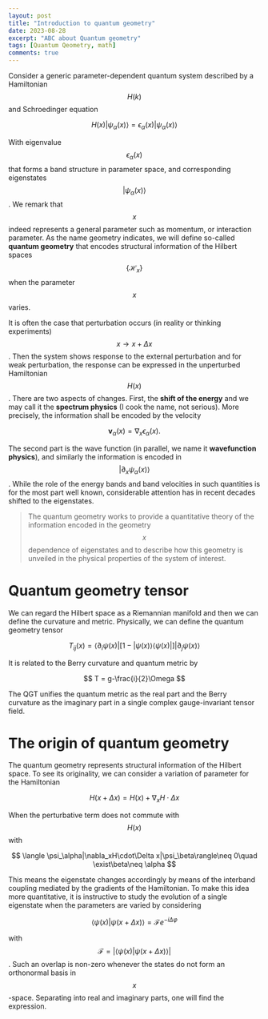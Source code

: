 ```yaml
---
layout: post
title: "Introduction to quantum geometry"
date: 2023-08-28
excerpt: "ABC about Quantum geometry"
tags: [Quantum Qeometry, math]
comments: true
---
```



Consider a generic parameter-dependent quantum system described by a Hamiltonian $$H(k)$$ and Schroedinger equation 

$$
H(x) |\psi_\alpha(x)\rangle = \epsilon_\alpha(x)|\psi_\alpha(x)\rangle
$$

With eigenvalue $$\epsilon_\alpha(x)$$ that forms a band structure in parameter space, and corresponding eigenstates $$ \vert\psi_\alpha(x)\rangle $$. 
We remark that $$x$$ indeed represents a general parameter such as momentum, or interaction parameter. As the name geometry indicates, we will define so-called __quantum geometry__ that encodes structural information of the Hilbert spaces $$\{\mathcal H_x\}$$ when the parameter $$x$$ varies. 

It is often the case that perturbation occurs (in reality or thinking experiments) $$x\rightarrow x+\Delta x $$. Then the system shows response to the external perturbation and for weak perturbation, the response can be expressed in the unperturbed Hamiltonian $$H(x)$$. There are two aspects of changes. First, the __shift of the energy__ and we may call it the **spectrum physics** (I cook the name, not serious). More precisely, the information shall be encoded by the velocity 

$$
\mathbf v_\alpha(x)  = \nabla _x \epsilon_\alpha(x).
$$

The second part is the wave function (in parallel, we name it **wavefunction physics**), and similarly the information is encoded in $$ \vert\partial_x \psi_\alpha(x)\rangle $$. While the role of the energy bands and band velocities in such quantities is for the most part well known, considerable attention has in recent decades shifted to the eigenstates. 

>  The quantum geometry works to provide a quantitative theory of the information encoded in the geometry $$x$$ dependence of eigenstates and to describe how this geometry is unveiled in the physical properties of the system of interest. 

# Quantum geometry tensor

We can regard the Hilbert space as a Riemannian manifold and then we can define the curvature and metric. Physically, we can define the quantum geometry tensor 

$$
T_{ij}(x) = \langle \partial_i \psi(x)|[1-|\psi(x)\rangle\langle\psi(x)|]|\partial_j\psi(x)\rangle
$$

It is related to the Berry curvature and quantum metric by

$$
T = g-\frac{i}{2}\Omega
$$

The QGT unifies the quantum metric as the real part and the Berry curvature as the imaginary part in a single complex gauge-invariant tensor field. 

# The origin of quantum geometry

The quantum geometry represents structural information of the Hilbert space. To see its originality, we can consider a variation of parameter for the Hamiltonian 

$$
H(x+\Delta x) = H(x)+\nabla_xH\cdot\Delta x
$$

When the perturbative term does not commute with $$H(x)$$ with

$$
\langle \psi_\alpha|\nabla_xH\cdot\Delta x|\psi_\beta\rangle\neq 0\quad \exist\beta\neq \alpha
$$

This means the eigenstate changes accordingly by means of the interband coupling mediated by the gradients of the Hamiltonian. To make this idea more quantitative, it is instructive to study the evolution of a single eigenstate when the parameters are varied by considering 

$$
\langle \psi(x)|\psi(x+\Delta x)\rangle = \mathcal Fe^{-i\Delta \varphi}
$$

with $$\mathcal F=\vert\langle \psi(x)\vert\psi(x+\Delta x)\rangle\vert$$. Such an overlap is non-zero whenever the states do not form an orthonormal basis in $$x$$-space. Separating into real and imaginary parts, one will find the expression.




